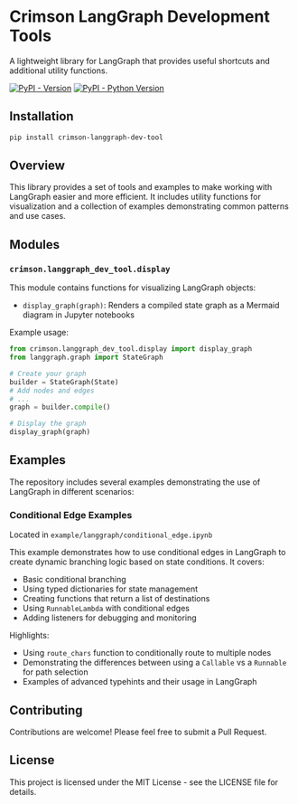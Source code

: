 # Crimson LangGraph Development Tools

A lightweight library for LangGraph that provides useful shortcuts and additional utility functions.

[![PyPI - Version](https://img.shields.io/pypi/v/crimson-langgraph-dev-tool.svg)](https://pypi.org/project/crimson-langgraph-dev-tool/)
[![PyPI - Python Version](https://img.shields.io/pypi/pyversions/crimson-langgraph-dev-tool.svg)](https://pypi.org/project/crimson-langgraph-dev-tool/)

## Installation

```bash
pip install crimson-langgraph-dev-tool
```

## Overview

This library provides a set of tools and examples to make working with LangGraph easier and more efficient. It includes utility functions for visualization and a collection of examples demonstrating common patterns and use cases.

## Modules

### `crimson.langgraph_dev_tool.display`

This module contains functions for visualizing LangGraph objects:

- `display_graph(graph)`: Renders a compiled state graph as a Mermaid diagram in Jupyter notebooks

Example usage:
```python
from crimson.langgraph_dev_tool.display import display_graph
from langgraph.graph import StateGraph

# Create your graph
builder = StateGraph(State)
# Add nodes and edges
# ...
graph = builder.compile()

# Display the graph
display_graph(graph)
```

## Examples

The repository includes several examples demonstrating the use of LangGraph in different scenarios:

### Conditional Edge Examples

Located in `example/langgraph/conditional_edge.ipynb`

This example demonstrates how to use conditional edges in LangGraph to create dynamic branching logic based on state conditions. It covers:

- Basic conditional branching
- Using typed dictionaries for state management
- Creating functions that return a list of destinations
- Using `RunnableLambda` with conditional edges
- Adding listeners for debugging and monitoring

Highlights:
- Using `route_chars` function to conditionally route to multiple nodes
- Demonstrating the differences between using a `Callable` vs a `Runnable` for path selection
- Examples of advanced typehints and their usage in LangGraph

## Contributing

Contributions are welcome! Please feel free to submit a Pull Request.

## License

This project is licensed under the MIT License - see the LICENSE file for details.